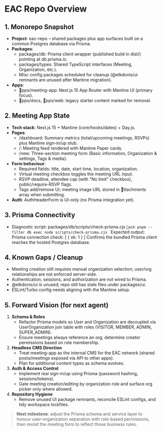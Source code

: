 ﻿# EAC Repo Overview

## 1. Monorepo Snapshot
- **Project**: eac-repo – shared packages plus app surfaces built on a common Postgres database via Prisma.
- **Packages**:
  - packages/db: Prisma client wrapper (published build in dist/) pointing at db.prisma.io.
  - packages/types: Shared TypeScript interfaces (Meeting, Organization, etc.).
  - Misc config packages scheduled for cleanup (@elkdonis/ui remnants are unused after Mantine migration).
- **Apps**:
  - pps/meeting-app: Next.js 15 App Router with Mantine UI (primary focus).
  - pps/docs, pps/web: legacy starter content marked for removal.

## 2. Meeting App State
- **Tech stack**: Next.js 15 + Mantine (core/hooks/dates) + Day.js.
- **Pages**:
  - /dashboard: Summary metrics (total/upcoming meetings, RSVPs) plus Mantine sign-in/up stub.
  - /: Meeting feed rendered with Mantine Paper cards.
  - /new: Three-section meeting form (Basic information, Organization & settings, Tags & media).
- **Form behaviour**:
  - Required fields: title, date, start time, location, organization.
  - Virtual meeting checkbox toggles the meeting URL input.
  - RSVP deadline, attendee cap (with "No limit" checkbox), public/require-RSVP flags.
  - Tags add/remove UI; meeting image URL stored in ttachments array when submitting.
- **Auth**: AuthHeaderForm is UI-only (no Prisma integration yet).

## 3. Prisma Connectivity
- Diagnostic script: packages/db/scripts/check-prisma.cjs
  `ash
  pnpm --filter db exec node scripts/check-prisma.cjs
  `
  Expected output: Prisma connection check: [ { ok: 1 } ]
  Confirms the bundled Prisma client reaches the hosted Postgres database.

## 4. Known Gaps / Cleanup
- Meeting creation still requires manual organization selection; user/org relationships are not enforced server-side.
- Authentication, sessions, and authorization are not wired to Prisma.
- @elkdonis/ui is unused; repo still has stale files under packages/ui.
- ESLint/Turbo config needs aligning with the Mantine setup.

## 5. Forward Vision (for next agent)
1. **Schema & Roles**
   - Refactor Prisma models so User and Organization are decoupled via UserOrganization join table with roles (VISITOR, MEMBER, ADMIN, SUPER_ADMIN).
   - Ensure meetings always reference an org; determine creator permissions based on role membership.
2. **Headless CMS Direction**
   - Treat meeting-app as the internal CMS for the EAC network (shared posts/meetings exposed via API to other apps).
   - Plan for additional content types as schema evolves.
3. **Auth & Access Control**
   - Implement real sign-in/up using Prisma (password hashing, sessions/tokens).
   - Gate meeting creation/editing by organization role and surface org picker only where allowed.
4. **Repository Hygiene**
   - Remove unused UI package remnants, reconcile ESLint configs, and tidy workspace lockfiles.

> **Next milestone**: adjust the Prisma schema and service layer to honour user–organization separation with role-based permissions, then revisit the meeting form to reflect those business rules.
